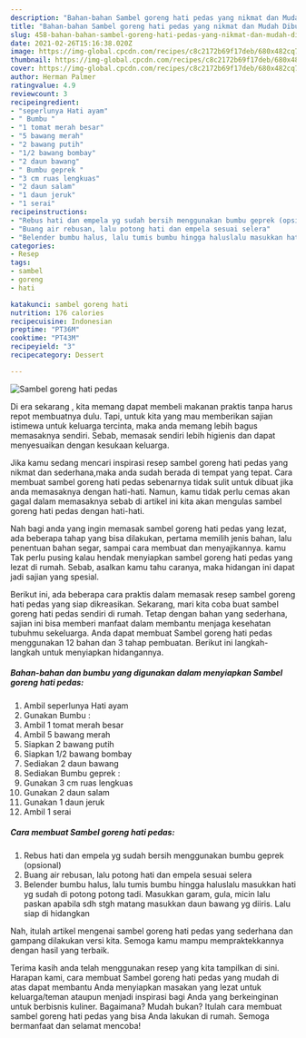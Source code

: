 ```yaml
---
description: "Bahan-bahan Sambel goreng hati pedas yang nikmat dan Mudah Dibuat"
title: "Bahan-bahan Sambel goreng hati pedas yang nikmat dan Mudah Dibuat"
slug: 458-bahan-bahan-sambel-goreng-hati-pedas-yang-nikmat-dan-mudah-dibuat
date: 2021-02-26T15:16:38.020Z
image: https://img-global.cpcdn.com/recipes/c8c2172b69f17deb/680x482cq70/sambel-goreng-hati-pedas-foto-resep-utama.jpg
thumbnail: https://img-global.cpcdn.com/recipes/c8c2172b69f17deb/680x482cq70/sambel-goreng-hati-pedas-foto-resep-utama.jpg
cover: https://img-global.cpcdn.com/recipes/c8c2172b69f17deb/680x482cq70/sambel-goreng-hati-pedas-foto-resep-utama.jpg
author: Herman Palmer
ratingvalue: 4.9
reviewcount: 3
recipeingredient:
- "seperlunya Hati ayam"
- " Bumbu "
- "1 tomat merah besar"
- "5 bawang merah"
- "2 bawang putih"
- "1/2 bawang bombay"
- "2 daun bawang"
- " Bumbu geprek "
- "3 cm ruas lengkuas"
- "2 daun salam"
- "1 daun jeruk"
- "1 serai"
recipeinstructions:
- "Rebus hati dan empela yg sudah bersih menggunakan bumbu geprek (opsional)"
- "Buang air rebusan, lalu potong hati dan empela sesuai selera"
- "Belender bumbu halus, lalu tumis bumbu hingga haluslalu masukkan hati yg sudah di potong potong tadi. Masukkan garam, gula, micin lalu paskan apabila sdh stgh matang masukkan daun bawang yg diiris. Lalu siap di hidangkan"
categories:
- Resep
tags:
- sambel
- goreng
- hati

katakunci: sambel goreng hati 
nutrition: 176 calories
recipecuisine: Indonesian
preptime: "PT36M"
cooktime: "PT43M"
recipeyield: "3"
recipecategory: Dessert

---
```



![Sambel goreng hati pedas](https://img-global.cpcdn.com/recipes/c8c2172b69f17deb/680x482cq70/sambel-goreng-hati-pedas-foto-resep-utama.jpg)

Di era  sekarang , kita memang dapat membeli makanan praktis tanpa harus repot membuatnya dulu. Tapi, untuk kita yang mau memberikan sajian istimewa untuk keluarga tercinta, maka anda memang lebih bagus memasaknya sendiri. Sebab, memasak sendiri lebih higienis dan dapat menyesuaikan dengan kesukaan keluarga.

Jika kamu sedang mencari inspirasi resep sambel goreng hati pedas yang nikmat dan sederhana,maka anda sudah berada di tempat yang tepat. Cara membuat sambel goreng hati pedas  sebenarnya tidak sulit untuk dibuat jika anda memasaknya dengan hati-hati. Namun, kamu tidak perlu cemas akan gagal dalam memasaknya 
sebab di artikel ini kita akan mengulas sambel goreng hati pedas dengan hati-hati.  



Nah bagi anda yang ingin memasak sambel goreng hati pedas yang lezat, ada beberapa tahap yang bisa dilakukan, pertama memilih jenis bahan, lalu penentuan bahan segar, sampai cara membuat dan menyajikannya. kamu Tak perlu pusing kalau hendak menyiapkan sambel goreng hati pedas yang lezat di rumah. Sebab, asalkan kamu  tahu caranya, maka hidangan ini dapat jadi sajian yang spesial.

Berikut ini, ada beberapa cara praktis  dalam memasak resep sambel goreng hati pedas yang siap dikreasikan. Sekarang, mari kita coba buat sambel goreng hati pedas sendiri di rumah. Tetap dengan bahan yang sederhana, sajian ini bisa memberi manfaat dalam membantu menjaga kesehatan tubuhmu sekeluarga. Anda dapat membuat Sambel goreng hati pedas menggunakan 12 bahan dan 3 tahap pembuatan. Berikut ini langkah-langkah untuk menyiapkan hidangannya.

<!--inarticleads1-->

##### Bahan-bahan dan bumbu yang digunakan dalam menyiapkan Sambel goreng hati pedas:

1. Ambil seperlunya Hati ayam
1. Gunakan  Bumbu :
1. Ambil 1 tomat merah besar
1. Ambil 5 bawang merah
1. Siapkan 2 bawang putih
1. Siapkan 1/2 bawang bombay
1. Sediakan 2 daun bawang
1. Sediakan  Bumbu geprek :
1. Gunakan 3 cm ruas lengkuas
1. Gunakan 2 daun salam
1. Gunakan 1 daun jeruk
1. Ambil 1 serai




<!--inarticleads2-->

##### Cara membuat Sambel goreng hati pedas:

1. Rebus hati dan empela yg sudah bersih menggunakan bumbu geprek (opsional)
1. Buang air rebusan, lalu potong hati dan empela sesuai selera
1. Belender bumbu halus, lalu tumis bumbu hingga haluslalu masukkan hati yg sudah di potong potong tadi. Masukkan garam, gula, micin lalu paskan apabila sdh stgh matang masukkan daun bawang yg diiris. Lalu siap di hidangkan




Nah, itulah artikel mengenai  sambel goreng hati pedas  yang sederhana dan gampang dilakukan versi kita. Semoga kamu mampu mempraktekkannya dengan hasil yang terbaik. 

Terima kasih anda telah menggunakan resep yang kita tampilkan di sini. Harapan kami, cara membuat  Sambel goreng hati pedas yang mudah di atas dapat membantu Anda menyiapkan masakan yang lezat untuk keluarga/teman ataupun menjadi inspirasi bagi Anda yang berkeinginan untuk berbisnis kuliner. Bagaimana? Mudah bukan? Itulah cara membuat sambel goreng hati pedas yang bisa Anda lakukan di rumah. Semoga bermanfaat dan selamat mencoba!

